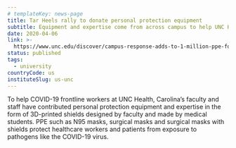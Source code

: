 ```yaml
---
# templateKey: news-page
title: Tar Heels rally to donate personal protection equipment
subtitle: Equipment and expertise come from across campus to help UNC Health fight COVID-19.
date: 2020-04-06
link: >-
  https://www.unc.edu/discover/campus-response-adds-to-1-million-ppe-for-unc-health
status: published
tags:
  - university
countryCode: us
instituteSlug: us-unc
---
```

To help COVID-19 frontline workers at UNC Health, Carolina’s faculty and staff have contributed personal protection equipment and expertise in the form of 3D-printed shields designed by faculty and made by medical students.
PPE such as N95 masks, surgical masks and surgical masks with shields protect healthcare workers and patients from exposure to pathogens like the COVID-19 virus.
